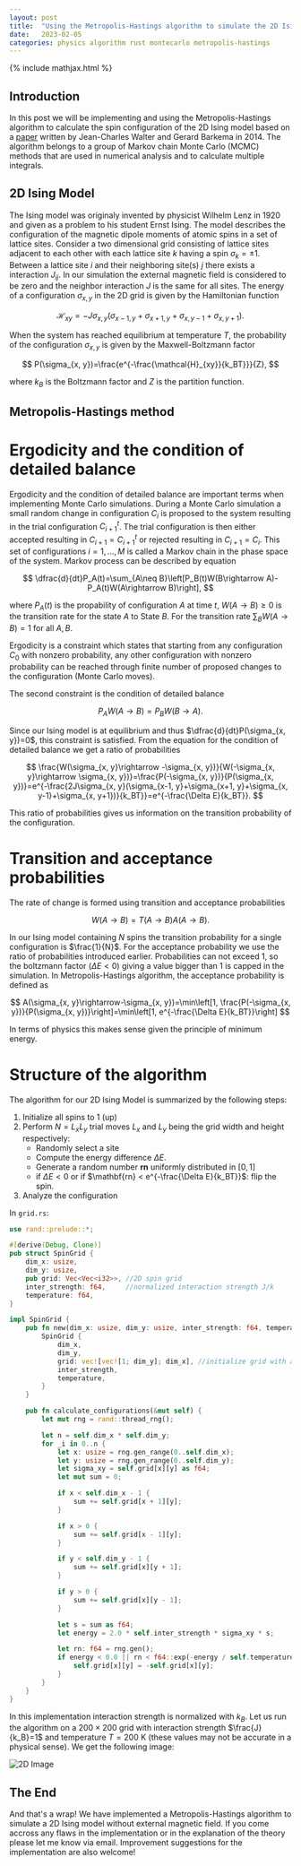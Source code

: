 ```yaml
---
layout: post
title:  "Using the Metropolis-Hastings algorithm to simulate the 2D Ising model"
date:   2023-02-05
categories: physics algorithm rust montecarlo metropolis-hastings
---
```

{% include mathjax.html %}

## Introduction
In this post we will be implementing and using the Metropolis-Hastings algorithm to calculate the spin configuration of the 2D Ising model based on a [paper](https://arxiv.org/abs/1404.0209) written by Jean-Charles Walter and Gerard Barkema in 2014. The algorithm belongs to a group of Markov chain Monte Carlo (MCMC) methods that are used in numerical analysis and to calculate multiple integrals.

## 2D Ising Model

The Ising model was originaly invented by physicist Wilhelm Lenz in 1920 and given as a problem to his student Ernst Ising. The model describes the configuration of the magnetic dipole moments of atomic spins in a set of lattice sites. Consider a two dimensional grid consisting of lattice sites adjacent to each other with each lattice site $k$ having a spin $\sigma_k=\pm1$. Between a lattice site $i$ and their neighboring site(s) $j$ there exists a interaction $J_{ij}$. In our simulation the external magnetic field is considered to be zero and the neighbor interaction $J$ is the same for all sites. The energy of a configuration $\sigma_{x,y}$ in the 2D grid is given by the Hamiltonian function

$$
\mathcal{H}_{xy}=-J\sigma_{x, y}(\sigma_{x-1, y}+\sigma_{x+1, y}+\sigma_{x, y-1}+\sigma_{x, y+1}).
$$

When the system has reached equilibrium at temperature $T$, the probability of the configuration $\sigma_{x, y}$ is given by the Maxwell-Boltzmann factor

$$
P(\sigma_{x, y})=\frac{e^{-\frac{\mathcal{H}_{xy}}{k_BT}}}{Z},
$$

where $k_B$ is the Boltzmann factor and $Z$ is the partition function.

## Metropolis-Hastings method

# Ergodicity and the condition of detailed balance

Ergodicity and the condition of detailed balance are important terms when implementing Monte Carlo simulations. During a Monte Carlo simulation a small random change in configuration $C_i$ is proposed to the system resulting in the trial configuration $C^t_{i+1}$. The trial configuration is then either accepted resulting in $C_{i+1}=C^t_{i+1}$ or rejected resulting in $C_{i+1}=C_i$. This set of configurations $i=1, ..., M$ is called a Markov chain in the phase space of the system. Markov process can be described by equation

$$
\dfrac{d}{dt}P_A(t)=\sum_{A\neq B}\left[P_B(t)W(B\rightarrow A)-P_A(t)W(A\rightarrow B)\right],
$$

where $P_A(t)$ is the propability of configuration $A$ at time $t$, $W(A\rightarrow B)\geq0$ is the transition rate for the state $A$ to State $B$. For the transition rate $\sum_B W(A\rightarrow B)=1$ for all $A, B$.

Ergodicity is a constraint which states that starting from any configuration $C_0$ with nonzero probability, any other configuration with nonzero probability can be reached through finite number of proposed changes to the configuration (Monte Carlo moves).

The second constraint is the condition of detailed balance

$$
P_AW(A\rightarrow B)=P_BW(B\rightarrow A).
$$

Since our Ising model is at equilibrium and thus $\dfrac{d}{dt}P(\sigma_{x, y})=0$, this constraint is satisfied. From the equation for the condition of detailed balance we get a ratio of probabilities

$$
\frac{W(\sigma_{x, y}\rightarrow -\sigma_{x, y})}{W(-\sigma_{x, y}\rightarrow \sigma_{x, y})}=\frac{P(-\sigma_{x, y})}{P(\sigma_{x, y})}=e^{-\frac{2J\sigma_{x, y}(\sigma_{x-1, y}+\sigma_{x+1, y}+\sigma_{x, y-1}+\sigma_{x, y+1})}{k_BT}}=e^{-\frac{\Delta E}{k_BT}}.
$$

This ratio of probabilities gives us information on the transition probability of the configuration.

# Transition and acceptance probabilities

The rate of change is formed using transition and acceptance probabilities

$$
W(A\rightarrow B)=T(A\rightarrow B)A(A\rightarrow B).
$$

In our Ising model containing $N$ spins the transition probability for a single configuration is $\frac{1}{N}$. For the acceptance probability we use the ratio of probabilities introduced earlier. Probabilities can not exceed 1, so the boltzmann factor ($\Delta E<0$) giving a value bigger than 1 is capped in the simulation. In Metropolis-Hastings algorithm, the acceptance probability is defined as

$$
A(\sigma_{x, y}\rightarrow-\sigma_{x, y})=\min\left[1, \frac{P(-\sigma_{x, y})}{P(\sigma_{x, y})}\right]=\min\left[1, e^{-\frac{\Delta E}{k_BT}}\right]
$$

In terms of physics this makes sense given the principle of minimum energy.

# Structure of the algorithm

The algorithm for our 2D Ising Model is summarized by the following steps:
1. Initialize all spins to $1$ (up)
2. Perform $N=L_{x}L_{y}$ trial moves $L_x$ and $L_y$ being the grid width and height respectively:
    - Randomly select a site
    - Compute the energy difference $\Delta E$.
    - Generate a random number $\mathbf{rn}$ uniformly distributed in $[0, 1]$
    - if $\Delta E < 0$ or if $\mathbf{rn} < e^{-\frac{\Delta E}{k_BT}}$: flip the spin.
3. Analyze the configuration

In `grid.rs`:
```rust
use rand::prelude::*;

#[derive(Debug, Clone)]
pub struct SpinGrid {
    dim_x: usize,
    dim_y: usize,
    pub grid: Vec<Vec<i32>>, //2D spin grid
    inter_strength: f64,     //normalized interaction strength J/k
    temperature: f64,
}

impl SpinGrid {
    pub fn new(dim_x: usize, dim_y: usize, inter_strength: f64, temperature: f64) -> Self {
        SpinGrid {
            dim_x,
            dim_y,
            grid: vec![vec![1; dim_y]; dim_x], //initialize grid with all spins up
            inter_strength,
            temperature,
        }
    }

    pub fn calculate_configurations(&mut self) {
        let mut rng = rand::thread_rng();

        let n = self.dim_x * self.dim_y;
        for _i in 0..n {
            let x: usize = rng.gen_range(0..self.dim_x);
            let y: usize = rng.gen_range(0..self.dim_y);
            let sigma_xy = self.grid[x][y] as f64;
            let mut sum = 0;

            if x < self.dim_x - 1 {
                sum += self.grid[x + 1][y];
            }

            if x > 0 {
                sum += self.grid[x - 1][y];
            }

            if y < self.dim_y - 1 {
                sum += self.grid[x][y + 1];
            }

            if y > 0 {
                sum += self.grid[x][y - 1];
            }

            let s = sum as f64;
            let energy = 2.0 * self.inter_strength * sigma_xy * s;

            let rn: f64 = rng.gen();
            if energy < 0.0 || rn < f64::exp(-energy / self.temperature) {
                self.grid[x][y] = -self.grid[x][y];
            }
        }
    }
}
```
In this implementation interaction strength is normalized with $k_B$. Let us run the algorithm on a $200\times200$ grid with interaction strength $\frac{J}{k_B}=1$ and temperature $T=200$ K (these values may not be accurate in a physical sense). We get the following image:

![2D Image](/assets/ising_model.png)

## The End
And that's a wrap! We have implemented a Metropolis-Hastings algorithm to simulate a 2D Ising model without external magnetic field. If you come accross any flaws in the implementation or in the explanation of the theory please let me know via email. Improvement suggestions for the implementation are also welcome!
